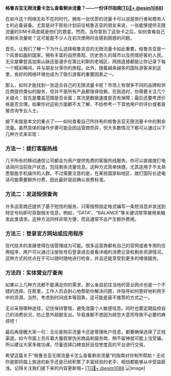 **格鲁吉亚无限流量卡怎么查看剩余流量？——一份详尽指南[[TG💪+ @esim1088](https://t.me/s/esim1088)]**

在如今这个网络无处不在的时代，拥有一张优质的流量卡可以说是旅行者和商务人士的必备装备。尤其是对于那些计划前往格鲁吉亚的朋友来说，一张能够提供无限流量的SIM卡简直就是他们的救星。然而，当你拿到了这张卡之后，如何查看自己的剩余流量呢？这可能是不少人在初次使用时会感到困惑的问题。

首先，让我们了解一下为什么选择格鲁吉亚的无限流量卡如此重要。格鲁吉亚是一个风景如画的国家，拥有丰富的自然景观、历史悠久的城市以及热情好客的人民。无论是攀登高加索山脉还是漫步在第比利斯的老城区，网络连接都能让你记录下每一个精彩瞬间，并与朋友分享你的旅程。此外，随着越来越多的国际游客来到这里，良好的网络环境也成为了吸引游客的重要因素之一。

那么，如何才能找到一张适合自己的无限流量卡呢？市场上有很多不同的品牌和供应商提供类似的服务，但并不是所有产品都值得信赖。在挑选时，你需要关注几个关键点：首先是覆盖范围是否全面；其次是数据速度是否有保障；最后还要考虑价格是否合理。如果你对这些方面都不太了解，不妨参考一下其他用户的评价或者直接咨询专业人士。

接下来就是本文的重点了——如何查看自己所持有的格鲁吉亚无限流量卡中的剩余流量。虽然具体的操作步骤可能会因运营商而异，但大多数情况下都可以通过以下几种方式来实现：

### 方法一：拨打客服热线
几乎所有的移动通信公司都会为用户提供免费的客服热线服务。你可以直接拨打电话询问当前账户状态，包括剩余流量信息。这种方式简单快捷，尤其适用于不太熟悉智能手机操作的人群。不过需要注意的是，在某些国家和地区，拨打国际长途电话可能需要额外付费，因此最好提前确认收费标准。

### 方法二：发送短信查询
许多运营商还提供了基于短信的服务，只需按照指定格式编写一条短消息并发送到特定号码即可获取相关信息。例如，“DATA”、“BALANCE”等关键词常常被用来触发此类请求。这种方法同样非常方便，而且通常不会产生额外费用。

### 方法三：登录官方网站或应用程序
现代技术的发展使得在线管理成为可能。很多运营商都有自己的官网或者专用的应用程序，用户可以通过注册账号后登录进去查看详细的消费记录和剩余资源情况。这种方式的优点在于可以随时随地进行检查，并且还能享受到更多的增值服务。

### 方法四：实体营业厅查询
如果以上几种方法都不能满足你的需求，那么亲自前往当地的营业网点也是一个不错的选择。在那里，工作人员会耐心地帮助你解决问题，并指导如何更好地利用手中的资源。当然，考虑到时间成本等因素，这可能是最不推荐的方式之一。

无论采用哪种途径，记住保持警惕，避免泄露个人敏感信息。同时也要定期监控自己的消费状况，防止意外超额支出。毕竟谁都不想因为疏忽大意而导致不必要的麻烦吧！

最后再提醒大家一句：无论是购买流量卡还是管理账户信息，都要确保选择了正规渠道。如今市面上充斥着大量假冒伪劣商品和服务商，稍不留神就可能上当受骗。所以建议大家多做功课，尽量选择口碑良好且信誉度高的平台进行交易。

希望这篇关于“格鲁吉亚无限流量卡怎么查看剩余流量”的指南对你有所帮助！无论你是即将踏上旅途的新手还是已经积累了丰富经验的老手，相信都能够从中受益匪浅。记得关注我们接下来的内容更新哦~ [[TG💪+ @esim1088](https://t.me/s/esim1088) ![Image](https://i.postimg.cc/4NQfJmqS/Snipaste-2025-05-13-00-14-12.png)]